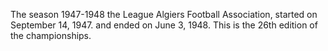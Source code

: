 The season 1947-1948 the League Algiers Football Association, started on September 14, 1947. and ended on June 3, 1948. This is the 26th edition of the championships.
